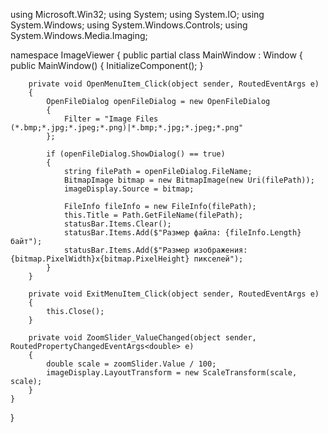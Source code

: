 using Microsoft.Win32;
using System;
using System.IO;
using System.Windows;
using System.Windows.Controls;
using System.Windows.Media.Imaging;

namespace ImageViewer
{
    public partial class MainWindow : Window
    {
        public MainWindow()
        {
            InitializeComponent();
        }

        private void OpenMenuItem_Click(object sender, RoutedEventArgs e)
        {
            OpenFileDialog openFileDialog = new OpenFileDialog
            {
                Filter = "Image Files (*.bmp;*.jpg;*.jpeg;*.png)|*.bmp;*.jpg;*.jpeg;*.png"
            };

            if (openFileDialog.ShowDialog() == true)
            {
                string filePath = openFileDialog.FileName;
                BitmapImage bitmap = new BitmapImage(new Uri(filePath));
                imageDisplay.Source = bitmap;

                FileInfo fileInfo = new FileInfo(filePath);
                this.Title = Path.GetFileName(filePath);
                statusBar.Items.Clear();
                statusBar.Items.Add($"Размер файла: {fileInfo.Length} байт");
                statusBar.Items.Add($"Размер изображения: {bitmap.PixelWidth}x{bitmap.PixelHeight} пикселей");
            }
        }

        private void ExitMenuItem_Click(object sender, RoutedEventArgs e)
        {
            this.Close();
        }

        private void ZoomSlider_ValueChanged(object sender, RoutedPropertyChangedEventArgs<double> e)
        {
            double scale = zoomSlider.Value / 100;
            imageDisplay.LayoutTransform = new ScaleTransform(scale, scale);
        }
    }
}
